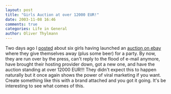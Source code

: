 ```yaml
---
layout: post
title: "Girls Auction at over 12000 EUR!"
date: 2003-11-08 16:46
comments: true
categories: Life in General
author: Oliver Thylmann
---
```



Two days ago I [posted](http://www.ennead.de/blog/archives/000984.php) about six girls having launched an [auction on ebay](http://cgi.ebay.de/ws/eBayISAPI.dll?ViewItem&amp;item=2961465280) where they give themselves away (plus some beer) for a party. By now, they are run over by the press, can't reply to the flood of e-mail anymore, have brought their hosting provider down, got a new one, and have the auction standing at over 12000 EUR!!! They didn't expect this to happen naturally but it once again shows the power of viral marketing if you want. Create something like this with a brand attached and you got it going. It's be interesting to see what comes of this.


